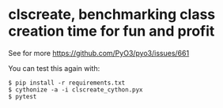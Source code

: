 # clscreate, benchmarking class creation time for fun and profit

See for more https://github.com/PyO3/pyo3/issues/661

You can test this again with:

```
$ pip install -r requirements.txt
$ cythonize -a -i clscreate_cython.pyx
$ pytest
```